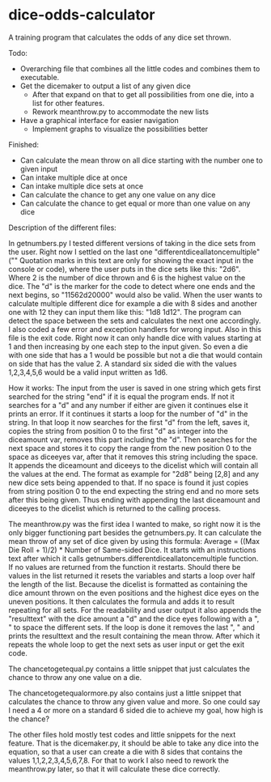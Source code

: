 # dice-odds-calculator
A training program that calculates the odds of any dice set thrown.

Todo:
- Overarching file that combines all the little codes and combines them to executable.
- Get the dicemaker to output a list of any given dice
    - After that expand on that to get all possibilities from one die, into a list for other features.
    - Rework meanthrow.py to accommodate the new lists 
- Have a graphical interface for easier navigation
    - Implement graphs to visualize the possibilities better

Finished:
- Can calculate the mean throw on all dice starting with the number one to given input
- Can intake multiple dice at once
- Can intake multiple dice sets at once
- Can calculate the chance to get any one value on any dice
- Can calculate the chance to get equal or more than one value on any dice

Description of the different files:

In getnumbers.py I tested different versions of taking in the dice sets from the user.
Right now I settled on the last one "differentdiceallatoncemultiple" ("" Quotation marks in this text are only for showing the exact input in the console or code), where the user puts in the dice sets like this: "2d6".
Where 2 is the number of dice thrown and 6 is the highest value on the dice.
The "d" is the marker for the code to detect where one ends and the next begins, so "11562d20000" would also be valid.
When the user wants to calculate multiple different dice for example a die with 8 sides and another one with 12 they can input them like this: "1d8 1d12".
The program can detect the space between the sets and calculates the next one accordingly.
I also coded a few error and exception handlers for wrong input.
Also in this file is the exit code.
Right now it can only handle dice with values starting at 1 and then increasing by one each step to the input given.
So even a die with one side that has a 1 would be possible but not a die that would contain on side that has the value 2.
A standard six sided die with the values 1,2,3,4,5,6 would be a valid input written as 1d6.

How it works: The input from the user is saved in one string which gets first searched for the string "end" if it is equal the program ends.
If not it searches for a "d" and any number if either are given it continues else it prints an error.
If it continues it starts a loop for the number of "d" in the string.
In that loop it now searches for the first "d" from the left, saves it, copies the string from position 0 to the first "d" as integer into the diceamount var, removes this part including the "d".
Then searches for the next space and stores it to copy the range from the new position 0 to the space as diceeyes var, after that it removes this string including the space.
It appends the diceamount and diceeys to the dicelist which will contain all the values at the end.
The format as example for "2d8" being [2,8] and any new dice sets being appended to that.
If no space is found it just copies from string position 0 to the end expecting the string end and no more sets after this being given.
Thus ending with appending the last diceamount and diceeyes to the dicelist which is returned to the calling process.

The meanthrow.py was the first idea I wanted to make, so right now it is the only bigger functioning part besides the getnumbers.py.
It can calculate the mean throw of any set of dice given by using this formula: Average = ((Max Die Roll + 1)/2) * Number of Same-sided Dice.
It starts with an instructions text after which it calls getnumbers.differentdiceallatoncemultiple function.
If no values are returned from the function it restarts.
Should there be values in the list returned it resets the variables and starts a loop over half the length of the list.
Because the dicelist is formatted as containing the dice amount thrown on the even positions and the highest dice eyes on the uneven positions.
It then calculates the formula and adds it to result repeating for all sets.
For the readability and user output it also appends the "resulttext" with the dice amount a "d" and the dice eyes  following with a ", " to space the different sets.
If the loop is done it removes the last ", " and prints the resulttext and the result containing the mean throw.
After which it repeats the whole loop to get the next sets as user input or get the exit code.

The chancetogetequal.py contains a little snippet that just calculates the chance to throw any one value on a die.

The chancetogetequalormore.py also contains just a little snippet that calculates the chance to throw any given value and more.
So one could say I need a 4 or more on a standard 6 sided die to achieve my goal, how high is the chance?

The other files hold mostly test codes and little snippets for the next feature.
That is the dicemaker.py, it should be able to take any dice into the equation, so that a user can create a die with 8 sides that contains the values 1,1,2,2,3,4,5,6,7,8.
For that to work I also need to rework the meanthrow.py later, so that it will calculate these dice correctly.